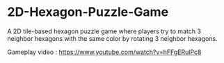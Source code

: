 # 2D-Hexagon-Puzzle-Game
A 2D tile-based hexagon puzzle game where players try to match 3 neighbor hexagons with the same color by rotating 3 neighbor hexagons.

Gameplay video : https://www.youtube.com/watch?v=hFFgERulPc8
